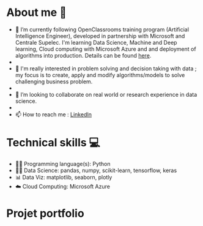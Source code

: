 # About me 👋

- 🌱 I’m currently following OpenClassrooms training program (Artificial Intelligence Engineer), developed in partnership with Microsoft and Centrale Supelec. I'm learning Data Science, Machine and Deep learning, Cloud computing with Microsoft Azure and and deployment of algorithms into production. Details can be found [here](https://openclassrooms.com/fr/paths/188-ingenieur-ia).
- 
- 👀 I'm really interested in problem solving and decision taking with data ;  my focus is to create, apply and modify algorithms/models to solve challenging business problem.
- 
- 💞️ I’m looking to collaborate on real world or research experience in data science.
- 
- 📫 How to reach me : [LinkedIn](https://www.linkedin.com/in/joanaleonard/)

# Technical skills 💻

- 👩‍💻 Programming language(s): Python
- 👩‍🔬 Data Science: pandas, numpy, scikit-learn, tensorflow, keras
- 📊 Data Viz: matplotlib, seaborn, plotly
- ☁️ Cloud Computing: Microsoft Azure

# Projet portfolio


<!---
zatafa/zatafa is a ✨ special ✨ repository because its `README.md` (this file) appears on your GitHub profile.
You can click the Preview link to take a look at your changes.
--->
